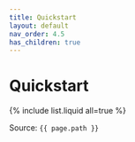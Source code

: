 ```yaml
---
title: Quickstart
layout: default
nav_order: 4.5
has_children: true
---
```


# Quickstart

{% include list.liquid all=true %}

Source: `{{ page.path }}`
